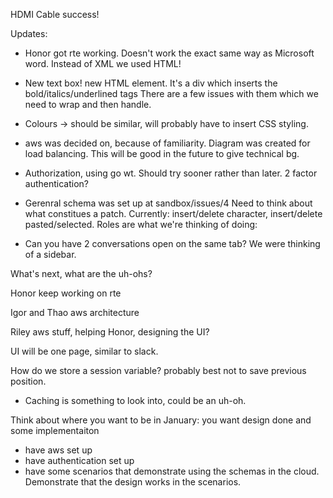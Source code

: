 HDMI Cable success!

Updates: 
* Honor got rte working. Doesn't work the exact same way as Microsoft word. 
  Instead of XML we used HTML!
  
* New text box! new HTML element. It's a div which inserts the bold/italics/underlined tags
  There are a few issues with them which we need to wrap and then handle. 
  
* Colours -> should be similar, will probably have to insert CSS styling.
  
* aws was decided on, because of familiarity. Diagram was created for load balancing.
  This will be good in the future to give technical bg.
  
* Authorization, using go wt. Should try sooner rather than later. 2 factor authentication?

* Gerenral schema was set up at sandbox/issues/4
  Need to think about what constitues a patch. Currently: insert/delete character, insert/delete pasted/selected.
  Roles are what we're thinking of doing: 
  
* Can you have 2 conversations open on the same tab? We were thinking of a sidebar.

What's next, what are the uh-ohs?

Honor keep working on rte

Igor and Thao aws architecture

Riley aws stuff, helping Honor, designing the UI?

UI will be one page, similar to slack.

How do we store a session variable? probably best not to save previous position.

* Caching is something to look into, could be an uh-oh.



Think about where you want to be in January: you want design done and some implementaiton

* have aws set up
* have authentication set up
* have some scenarios that demonstrate using the schemas in the cloud.
  Demonstrate that the design works in the scenarios.
  
